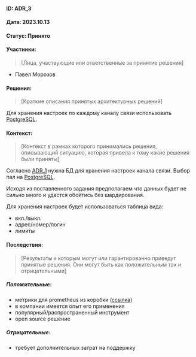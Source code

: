 #### ID: ADR_3

#### Дата: 2023.10.13

#### Статус: Принято

#### Участники:
> [Лица, участвующие или ответственные за принятие решения]
* Павел Морозов

#### Решения:
> [Краткие описания принятых архитектурных решений]

Для хранения настроек по каждому каналу связи использовать [PostgreSQL](https://www.postgresql.org).

#### Контекст:
> [Контекст в рамках которого принимались решения, описывающий ситуацию, которая привела к тому какие решения были приняты]

Согласно [ADR_1](ADR/ADR_1.md) нужна БД для хранения настроек канала связи. Выбор пал на [PostgreSQL](https://www.postgresql.org).

Исходя из поставленного задания предполагаем что данных будет не сильно много и удастся обойтись без шардирования.

Для хранения настроек будет использоваться таблица вида:
* вкл./выкл.
* адрес/номер/логин
* лимиты

#### Последствия:
> [Результаты к которым могут или гарантированно приведут принятые решения. Они могут быть как положительным так и отрицательными]

##### Положительные:
* метрики для prometheus из коробки ([ссылка](https://github.com/prometheus-community/postgres_exporter))
* в компании имеется опыт его применения
* популярный/распространенный инструмент
* open source решение

##### Отрицательные:
* требует дополнительных затрат на поддержку
